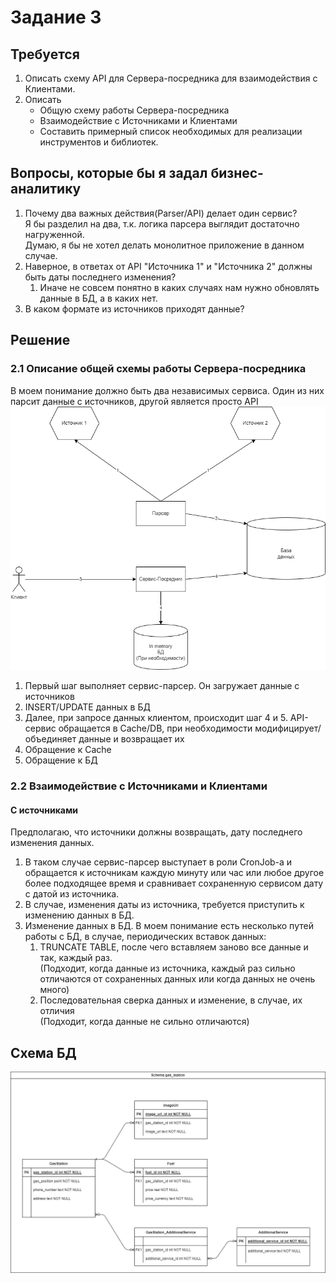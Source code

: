 # Задание 3

## Требуется
1. Описать схему API для Сервера-посредника для взаимодействия с Клиентами.
2. Описать
   * Общую схему работы Сервера-посредника
   * Взаимодействие с Источниками и Клиентами 
   * Составить примерный список необходимых для реализации инструментов и библиотек.


## Вопросы, которые бы я задал бизнес-аналитику
1. Почему два важных действия(Parser/API) делает один сервис?  
Я бы разделил на два, т.к. логика парсера выглядит достаточно нагруженной.   
Думаю, я бы не хотел делать монолитное приложение в данном случае.
2. Наверное, в ответах от API "Источника 1" и "Источника 2" должны быть даты последнего изменения?
   1. Иначе не совсем понятно в каких случаях нам нужно обновлять данные в БД, а в каких нет.
3. В каком формате из источников приходят данные?


## Решение

### 2.1 Описание общей схемы работы Сервера-посредника
В моем понимание должно быть два независимых сервиса. Один из них парсит данные с источников, другой является просто API  
!['page_1'](ServicesSchema.png)

1. Первый шаг выполняет сервис-парсер. Он загружает данные с источников
2. INSERT/UPDATE данных в БД
3. Далее, при запросе данных клиентом, происходит шаг 4 и 5. API-сервис обращается в Cache/DB, при необходимости 
модифицирует/объединяет данные и возвращает их 
4. Обращение к Cache
5. Обращение к БД

### 2.2 Взаимодействие с Источниками и Клиентами
#### С источниками
Предполагаю, что источники должны возвращать, дату последнего изменения данных.  
1. В таком случае сервис-парсер выступает в роли CronJob-а и обращается к источникам каждую минуту или час или любое 
другое более подходящее время и сравнивает сохраненную сервисом дату с датой из источника.
2. В случае, изменения даты из источника, требуется приступить к изменению данных в БД. 
3. Изменение данных в БД. В моем понимание есть несколько путей работы с БД, в случае, периодических вставок данных:
   1. TRUNCATE TABLE, после чего вставляем заново все данные и так, каждый раз.  
   (Подходит, когда данные из источника, каждый раз сильно отличаются от сохраненных данных или 
   когда данных не очень много)
   2. Последовательная сверка данных и изменение, в случае, их отличия  
      (Подходит, когда данные не сильно отличаются)


## Схема БД
!['page_2'](DataBase.drawio.png)